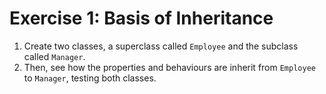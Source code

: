 # Exercise 1: Basis of Inheritance
1. Create two classes, a superclass called `Employee` and the subclass called `Manager`.
2. Then, see how the properties and behaviours are inherit from `Employee` to `Manager`, testing both classes.
